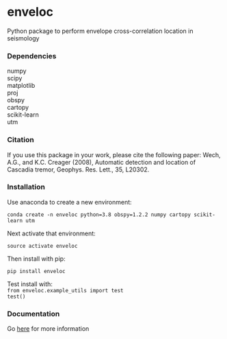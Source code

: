 # enveloc
Python package to perform envelope cross-correlation location in seismology

### Dependencies
numpy<br>
scipy<br>
matplotlib<br>
proj<br>
obspy<br>
cartopy<br>
scikit-learn<br>
utm<br>

### Citation
If you use this package in your work, please cite the following paper: Wech, A.G., and K.C. Creager (2008), Automatic detection and location of Cascadia tremor, Geophys. Res. Lett., 35, L20302.

### Installation
Use anaconda to create a new environment:<br>

`conda create -n enveloc python=3.8 obspy=1.2.2 numpy cartopy scikit-learn utm`<br>

Next activate that environment:<br>

`source activate enveloc`<br>

Then install with pip:<br>

`pip install enveloc`<br>

Test install with:<br>
`from enveloc.example_utils import test`<br>
`test()`<br>

### Documentation

Go [here](https://enveloc.readthedocs.io/) for more information<br>
